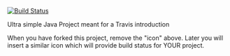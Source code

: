 [![Build Status](https://travis-ci.org/buekoefoed/travisGettingStarted.svg?branch=master)](https://travis-ci.org/buekoefoed/travisGettingStarted)

Ultra simple Java Project meant for a Travis introduction

When you have forked this project, remove the "icon" above. Later you will insert a similar icon which will provide build status for YOUR project.
